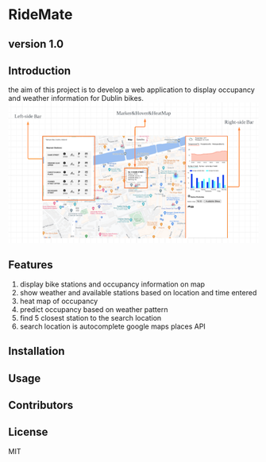 # RideMate
## version 1.0
## Introduction
the aim of this project is to develop a web application to display occupancy and weather information for Dublin bikes.
![avatar](static/RideMate.png)
## Features
1. display bike stations and occupancy information on map
2. show weather and available stations based on location and time entered
3. heat map of occupancy
4. predict occupancy based on weather pattern
5. find 5 closest station to the search location
6. search location is autocomplete google maps places API
## Installation
## Usage
## Contributors
## License
MIT
